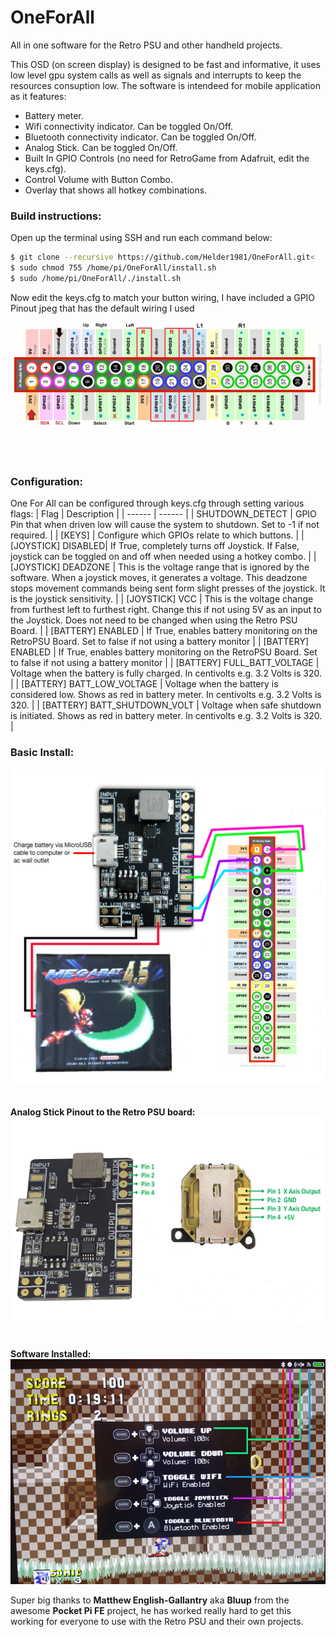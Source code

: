 
# OneForAll
All in one software for the Retro PSU and other handheld projects.

This OSD (on screen display) is designed to be fast and informative, it uses low level gpu system calls as well as signals and interrupts to keep the resources consuption low. The software is intendeed for mobile application as it features:

 - Battery meter.
 - Wifi connectivity indicator. Can be toggled On/Off.
 - Bluetooth connectivity indicator. Can be toggled On/Off.
 - Analog Stick. Can be toggled On/Off.
 - Built In GPIO Controls (no need for RetroGame from Adafruit, edit the keys.cfg).
 - Control Volume with Button Combo.
 - Overlay that shows all hotkey combinations.
    

### Build instructions:
Open up the terminal using SSH and run each command below:<br>

```sh
$ git clone --recursive https://github.com/Helder1981/OneForAll.git<
$ sudo chmod 755 /home/pi/OneForAll/install.sh
$ sudo /home/pi/OneForAll/./install.sh
```

Now edit the keys.cfg to match your button wiring, I have included a GPIO Pinout jpeg that has the default wiring I used<br>

![GPIO](/Raspberry-Pi-GPIO-Pinout.jpg)<br><br><br><br>

### Configuration:

One For All can be configured through keys.cfg through setting various flags:
| Flag | Description |
| ------ | ------ |
| SHUTDOWN_DETECT | GPIO Pin that when driven low will cause the system to shutdown. Set to -1 if not required. |
| [KEYS] | Configure which GPIOs relate to which buttons. |
| [JOYSTICK] DISABLED| If True, completely turns off Joystick. If False, joystick can be toggled on and off when needed using a hotkey combo. |
| [JOYSTICK] DEADZONE | This is the voltage range that is ignored by the software. When a joystick moves, it generates a voltage. This deadzone stops movement commands being sent form slight presses of the joystick. It is the joystick sensitivity. |
| [JOYSTICK] VCC | This is the voltage change from furthest left to furthest right. Change this if not using 5V as an input to the Joystick. Does not need to be changed when using the Retro PSU Board. |
| [BATTERY] ENABLED | If True, enables battery monitoring on the RetroPSU Board. Set to false if not using a battery monitor |
| [BATTERY] ENABLED | If True, enables battery monitoring on the RetroPSU Board. Set to false if not using a battery monitor |
| [BATTERY] FULL_BATT_VOLTAGE | Voltage when the battery is fully charged. In centivolts e.g. 3.2 Volts is 320. |
| [BATTERY] BATT_LOW_VOLTAGE | Voltage when the battery is considered low. Shows as red in battery meter. In centivolts e.g. 3.2 Volts is 320. |
| [BATTERY] BATT_SHUTDOWN_VOLT | Voltage when safe shutdown is initiated. Shows as red in battery meter. In centivolts e.g. 3.2 Volts is 320. |

### Basic Install:
![BasicInstall](/RetroPSU%20Basic%20Install.jpg)<br><br><br>
<b>Analog Stick Pinout to the Retro PSU board:</b><br>
![AnalogPinout](/Analog%20Stick%20Pinout.jpg)<br><br><br>
<b>Software Installed:</b><br>
![demo2](/On%20Screen%20Display.jpg)<br>


Super big thanks to <b>Matthew English-Gallantry</b> aka <b>Bluup</b> from the awesome <b>Pocket Pi FE</b> project, he has worked really hard to get this working for everyone to use with the Retro PSU and their own projects.
<br><br><br><br>
